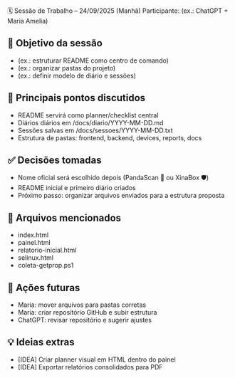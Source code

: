 🗓️ Sessão de Trabalho – 24/09/2025 (Manhã)
Participante: (ex.: ChatGPT + Maria Amelia)

## 🎯 Objetivo da sessão
- (ex.: estruturar README como centro de comando)
- (ex.: organizar pastas do projeto)
- (ex.: definir modelo de diário e sessões)

## 📌 Principais pontos discutidos
- README servirá como planner/checklist central
- Diários diários em /docs/diario/YYYY-MM-DD.md
- Sessões salvas em /docs/sessoes/YYYY-MM-DD.txt
- Estrutura de pastas: frontend, backend, devices, reports, docs

## ✅ Decisões tomadas
- Nome oficial será escolhido depois (PandaScan 🐼 ou XinaBox 🛡️)
- README inicial e primeiro diário criados
- Próximo passo: organizar arquivos enviados para a estrutura proposta

## 📂 Arquivos mencionados
- index.html
- painel.html
- relatorio-inicial.html
- selinux.html
- coleta-getprop.ps1

## 🔄 Ações futuras
- Maria: mover arquivos para pastas corretas
- Maria: criar repositório GitHub e subir estrutura
- ChatGPT: revisar repositório e sugerir ajustes

## 💡 Ideias extras
- [IDEA] Criar planner visual em HTML dentro do painel
- [IDEA] Exportar relatórios consolidados para PDF
